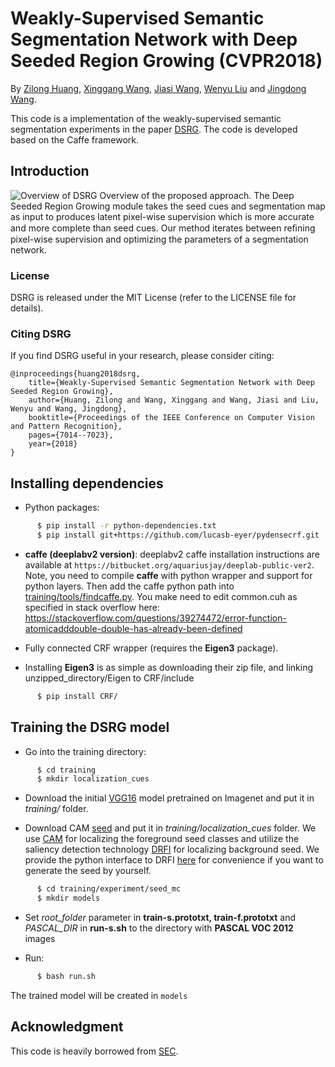 # Weakly-Supervised Semantic Segmentation Network with Deep Seeded Region Growing (CVPR2018)
By [Zilong Huang](http://speedinghzl.github.io), [Xinggang Wang](http://mclab.eic.hust.edu.cn/~xwang/index.htm), [Jiasi Wang](https://github.com/JiasiWang), [Wenyu Liu](http://mclab.eic.hust.edu.cn/MCWebDisplay/PersonDetails.aspx?Name=Wenyu%20Liu) and [Jingdong Wang](https://jingdongwang2017.github.io/).

This code is a implementation of the weakly-supervised semantic segmentation experiments in the paper [DSRG](http://openaccess.thecvf.com/content_cvpr_2018/papers/Huang_Weakly-Supervised_Semantic_Segmentation_CVPR_2018_paper.pdf). The code is developed based on the Caffe framework.

## Introduction
![Overview of DSRG](http://p9p8n5on3.bkt.clouddn.com/DSRG.PNG)
Overview of the proposed approach. The Deep Seeded Region Growing module takes the seed cues and segmentation map as input to produces latent pixel-wise supervision which is more accurate and more complete than seed cues. Our method iterates between reﬁning pixel-wise supervision and optimizing the parameters of a segmentation network.


### License

DSRG is released under the MIT License (refer to the LICENSE file for details).

### Citing DSRG

If you find DSRG useful in your research, please consider citing:

    @inproceedings{huang2018dsrg,
        title={Weakly-Supervised Semantic Segmentation Network with Deep Seeded Region Growing},
        author={Huang, Zilong and Wang, Xinggang and Wang, Jiasi and Liu, Wenyu and Wang, Jingdong},
        booktitle={Proceedings of the IEEE Conference on Computer Vision and Pattern Recognition},
        pages={7014--7023},
        year={2018}
    }
    
## Installing dependencies

* Python packages:
```bash
      $ pip install -r python-dependencies.txt
      $ pip install git+https://github.com/lucasb-eyer/pydensecrf.git
```



* **caffe (deeplabv2 version)**: deeplabv2 caffe installation instructions are available at `https://bitbucket.org/aquariusjay/deeplab-public-ver2`. Note, you need to compile **caffe** with python wrapper and support for python layers. Then add the caffe python path into [training/tools/findcaffe.py](https://github.com/speedinghzl/DSRG/blob/master/training/tools/findcaffe.py#L21). You make need to edit common.cuh as specified in stack overflow here: https://stackoverflow.com/questions/39274472/error-function-atomicadddouble-double-has-already-been-defined

* Fully connected CRF wrapper (requires the **Eigen3** package).
* Installing **Eigen3** is as simple as downloading their zip file, and linking unzipped_directory/Eigen to CRF/include
```bash
      $ pip install CRF/
```

## Training the DSRG model

* Go into the training directory: 

```bash
      $ cd training
      $ mkdir localization_cues
```

* Download the initial [VGG16](https://drive.google.com/open?id=1nq49w4os6BZ1JcrM4xqZKZh1wR3-32wi) model pretrained on Imagenet and put it in *training/* folder.

* Download CAM [seed](https://drive.google.com/open?id=1cHyhjul9srPlwcl4xqrYR9MwzhFGwKXU) and put it in *training/localization_cues* folder. We use [CAM](http://cnnlocalization.csail.mit.edu/) for localizing the foreground seed classes and utilize the saliency detection technology [DRFI](http://supermoe.cs.umass.edu/~hzjiang/drfi/) for localizing background seed. We provide the python interface to DRFI [here](https://github.com/speedinghzl/drfi_cpp) for convenience if you want to generate the seed by yourself.

```bash
      $ cd training/experiment/seed_mc
      $ mkdir models
```
* Set *root_folder* parameter in **train-s.prototxt, train-f.prototxt** and *PASCAL_DIR*  in **run-s.sh** to the directory with **PASCAL VOC 2012** images

* Run:

```bash
      $ bash run.sh
```
   The trained model will be created in `models`
   
   
## Acknowledgment
This code is heavily borrowed from [SEC](https://github.com/kolesman/SEC).
